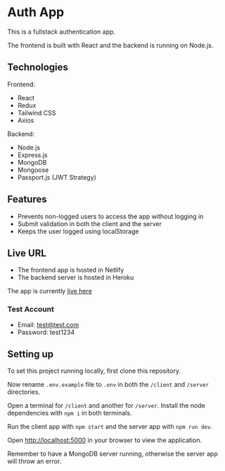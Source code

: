 # Auth App

This is a fullstack authentication app.

The frontend is built with React and the backend is running on Node.js.

## Technologies

Frontend:

- React
- Redux
- Tailwind CSS
- Axios

Backend:

- Node.js
- Express.js
- MongoDB
- Mongoose
- Passport.js (JWT Strategy)

## Features

- Prevents non-logged users to access the app without logging in
- Submit validation in both the client and the server
- Keeps the user logged using localStorage

## Live URL

- The frontend app is hosted in Netlify
- The backend server is hosted in Heroku

The app is currently [live here](https://auth-passport-jwt.netlify.app/)

### Test Account

- Email: test@test.com
- Password: test1234

## Setting up

To set this project running locally, first clone this repository.

Now rename `.env.example` file to `.env` in both the `/client` and `/server` directories.

Open a terminal for `/client` and another for `/server`. Install the node dependencies with `npm i` in both terminals.

Run the client app with `npm start` and the server app with `npm run dev`.

Open [http://localhost:5000](http://localhost:5000) in your browser to view the application.

Remember to have a MongoDB server running, otherwise the server app will throw an error.
